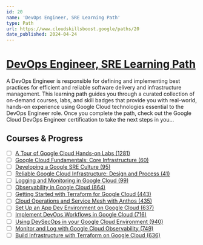 ```yaml
---
id: 20
name: 'DevOps Engineer, SRE Learning Path'
type: Path
url: https://www.cloudskillsboost.google/paths/20
date_published: 2024-04-24
---
```


# [DevOps Engineer, SRE Learning Path](https://www.cloudskillsboost.google/paths/20)

A DevOps Engineer is responsible for defining and implementing best practices for efficient and reliable software delivery and infrastructure management. This learning path guides you through a curated collection of on-demand courses, labs, and skill badges that provide you with real-world, hands-on experience using Google Cloud technologies essential to the DevOps Engineer role. Once you complete the path, check out the Google Cloud DevOps Engineer certification to take the next steps in you...

## Courses & Progress

* [ ] [A Tour of Google Cloud Hands-on Labs (1281)](../courses/A-Tour-of-Google-Cloud-Hands-on-Labs.md)
* [ ] [Google Cloud Fundamentals: Core Infrastructure (60)](../courses/Google-Cloud-Fundamentals-Core-Infrastructure.md)
* [ ] [Developing a Google SRE Culture (95)](../courses/Developing-a-Google-SRE-Culture.md)
* [ ] [Reliable Google Cloud Infrastructure: Design and Process (41)](../courses/Reliable-Google-Cloud-Infrastructure-Design-and-Process.md)
* [ ] [Logging and Monitoring in Google Cloud (99)](../courses/Logging-and-Monitoring-in-Google-Cloud.md)
* [ ] [Observability in Google Cloud (864)](../courses/Observability-in-Google-Cloud.md)
* [ ] [Getting Started with Terraform for Google Cloud (443)](../courses/Getting-Started-with-Terraform-for-Google-Cloud.md)
* [ ] [Cloud Operations and Service Mesh with Anthos (435)](../courses/Cloud-Operations-and-Service-Mesh-with-Anthos.md)
* [ ] [Set Up an App Dev Environment on Google Cloud (637)](../courses/Set-Up-an-App-Dev-Environment-on-Google-Cloud.md)
* [ ] [Implement DevOps Workflows in Google Cloud (716)](../courses/Implement-DevOps-Workflows-in-Google-Cloud.md)
* [ ] [Using DevSecOps in your Google Cloud Environment (940)](../courses/Using-DevSecOps-in-your-Google-Cloud-Environment.md)
* [ ] [Monitor and Log with Google Cloud Observability (749)](../courses/Monitor-and-Log-with-Google-Cloud-Observability.md)
* [ ] [Build Infrastructure with Terraform on Google Cloud (636)](../courses/Build-Infrastructure-with-Terraform-on-Google-Cloud.md)
